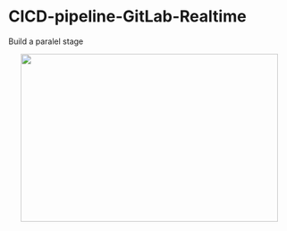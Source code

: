 # CICD-pipeline-GitLab-Realtime

Build a paralel stage

<p align="center">
  <img width="460" height="300" src="https://github.com/Foroozani/CICD-pipeline-GitLab-Realtime/tree/main/images/img1.png">
</p>
